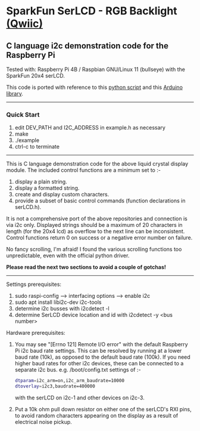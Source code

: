 # SparkFun SerLCD - RGB Backlight [(Qwiic)](https://www.sparkfun.com/products/16398)

## C language i2c demonstration code for the Raspberry Pi

Tested with: Raspberry Pi 4B / Raspbian GNU/Linux 11 (bullseye) with the SparkFun 20x4 serLCD.

This code is ported with reference to this [python script](https://github.com/shigeru-kawaguchi/Python-SparkFun-SerLCD) and this [Arduino library](https://github.com/sparkfun/SparkFun_SerLCD_Arduino_Library).

---

### Quick Start

1. edit DEV_PATH and I2C_ADDRESS in example.h as necessary
2. make
3. ./example
4. ctrl-c to terminate

---
This is C language demonstration code for the above liquid crystal display module. The included control functions are a minimum set to :-

1. display a plain string.
2. display a formatted string.
3. create and display custom characters.
4. provide a subset of basic control commands (function declarations in serLCD.h).

It is not a comprehensive port of the above repositories and connection is via i2c only. Displayed strings should be a maximum of 20 characters in length (for the 20x4 lcd) as overflow to the next line can be inconsistent. Control functions return 0 on success or a negative error number on failure.

No fancy scrolling, I'm afraid! I found the various scrolling functions too unpredictable, even with the official python driver.

__Please read the next two sections to avoid a couple of gotchas!__

---
Settings prerequisites:

1. sudo raspi-config --> interfacing options --> enable i2c
2. sudo apt install libi2c-dev i2c-tools
3. determine i2c busses with i2cdetect -l
4. determine SerLCD device location and id with i2cdetect -y \<bus number\>

Hardware prerequisites:

1. You may see "[Errno 121] Remote I/O error" with the default Raspberry Pi i2c baud rate settings. This can be resolved by running at a lower baud rate (10k), as opposed to the default baud rate (100k). If you need higher baud rates for other i2c devices, these can be connected to a separate i2c bus. e.g. /boot/config.txt settings of :-

    ```bash
    dtparam=i2c_arm=on,i2c_arm_baudrate=10000
    dtoverlay=i2c3,baudrate=400000
    ```

    with the serLCD on i2c-1 and other devices on i2c-3.
2. Put a 10k ohm pull down resistor on either one of the serLCD's RXI pins, to avoid random characters appearing on the display as a result of electrical noise pickup.
